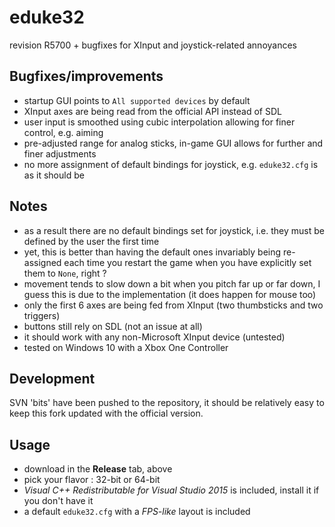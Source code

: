 # eduke32
revision R5700 + bugfixes for XInput and joystick-related annoyances

## Bugfixes/improvements

- startup GUI points to `All supported devices` by default
- XInput axes are being read from the official API instead of SDL
- user input is smoothed using cubic interpolation allowing for finer control, e.g. aiming
- pre-adjusted range for analog sticks, in-game GUI allows for further and finer adjustments
- no more assignment of default bindings for joystick, e.g. `eduke32.cfg` is as it should be

## Notes

- as a result there are no default bindings set for joystick, i.e. they must be defined by the user the first time
- yet, this is better than having the default ones invariably being re-assigned each time you restart the game when you have explicitly set them to `None`, right ?
- movement tends to slow down a bit when you pitch far up or far down, I guess this is due to the implementation (it does happen for mouse too)
- only the first 6 axes are being fed from XInput (two thumbsticks and two triggers)
- buttons still rely on SDL (not an issue at all)
- it should work with any non-Microsoft XInput device (untested)
- tested on Windows 10 with a Xbox One Controller

## Development

SVN 'bits' have been pushed to the repository, it should be relatively easy to keep this fork updated with the official version.

## Usage

- download in the **Release** tab, above
- pick your flavor : 32-bit or 64-bit
- *Visual C++ Redistributable for Visual Studio 2015* is included, install it if you don't have it
- a default `eduke32.cfg` with a *FPS-like* layout is included


